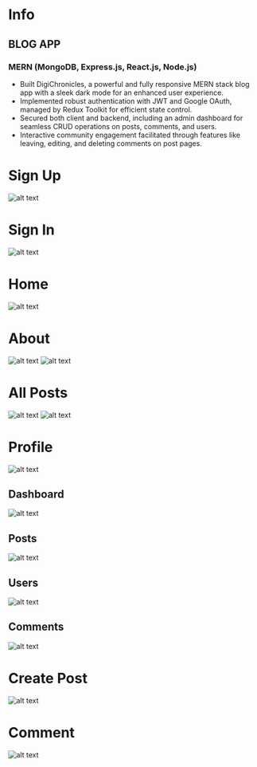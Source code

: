 # Info

## BLOG APP

### MERN (MongoDB, Express.js, React.js, Node.js)

- Built DigiChronicles, a powerful and fully responsive MERN stack blog app with a sleek dark mode for an enhanced user experience.
- Implemented robust authentication with JWT and Google OAuth, managed by Redux Toolkit for efficient state control.
- Secured both client and backend, including an admin dashboard for seamless CRUD operations on posts, comments, and users.
- Interactive community engagement facilitated through features like leaving, editing, and deleting comments on post pages.

# Sign Up

![alt text](https://res.cloudinary.com/deqvxfp7f/image/upload/v1719565555/Projects/Blog%20App/Screenshot_2024-06-28_143054_twdlxx.png)

# Sign In

![alt text](https://res.cloudinary.com/deqvxfp7f/image/upload/v1719563795/Projects/Blog%20App/Screenshot_2024-06-28_140459_n0kkew.png)

# Home

![alt text](https://res.cloudinary.com/deqvxfp7f/image/upload/v1708631116/Projects/Blog%20App/Screenshot_2024-02-23_011422_dr20qk.png)

# About

![alt text](https://res.cloudinary.com/deqvxfp7f/image/upload/v1719563796/Projects/Blog%20App/Screenshot_2024-06-28_031041_mvpobw.png)
![alt text](https://res.cloudinary.com/deqvxfp7f/image/upload/v1719563795/Projects/Blog%20App/Screenshot_2024-06-28_140422_xzjjxc.png)

# All Posts

![alt text](https://res.cloudinary.com/deqvxfp7f/image/upload/v1719563796/Projects/Blog%20App/Screenshot_2024-06-28_031133_koydjb.png)
![alt text](https://res.cloudinary.com/deqvxfp7f/image/upload/v1719563795/Projects/Blog%20App/Screenshot_2024-06-28_031153_r8aohp.png)

# Profile

![alt text](https://res.cloudinary.com/deqvxfp7f/image/upload/v1719563800/Projects/Blog%20App/Screenshot_2024-06-28_030745_yejdmn.png)

## Dashboard

![alt text](https://res.cloudinary.com/deqvxfp7f/image/upload/v1719563797/Projects/Blog%20App/Screenshot_2024-06-28_030819_f1k4w3.png)

## Posts

![alt text](https://res.cloudinary.com/deqvxfp7f/image/upload/v1719563796/Projects/Blog%20App/Screenshot_2024-06-28_030837_gxpfy7.png)

## Users

![alt text](https://res.cloudinary.com/deqvxfp7f/image/upload/v1719563796/Projects/Blog%20App/Screenshot_2024-06-28_030854_t3glex.png)

## Comments

![alt text](https://res.cloudinary.com/deqvxfp7f/image/upload/v1719563795/Projects/Blog%20App/Screenshot_2024-06-28_030950_hgtki4.png)

# Create Post

![alt text](https://res.cloudinary.com/deqvxfp7f/image/upload/v1719563802/Projects/Blog%20App/Screenshot_2024-06-28_030621_a0xxm3.png)

# Comment

![alt text](https://res.cloudinary.com/deqvxfp7f/image/upload/v1719563801/Projects/Blog%20App/Screenshot_2024-06-28_030723_edrlq3.png)
